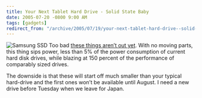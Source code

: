 ```yaml
---
title: Your Next Tablet Hard Drive - Solid State Baby
date: 2005-07-20 -0800 9:00 AM
tags: [gadgets]
redirect_from: "/archive/2005/07/19/your-next-tablet-hard-drive--solid-state-baby.aspx/"
---
```


![Samsung SSD](https://haacked.com/images/SamsungSolidState.jpg) Too bad
[these things aren’t out
yet](http://www.samsung.com/PressCenter/PressRelease/PressRelease.asp?seq=20050523_0000123980#).
With no moving parts, this thing sips power, less than 5% of the power
consumption of current hard disk drives, while blazing at 150 percent of
the performance of comparably sized drives.

The downside is that these will start off much smaller than your typical
hard-drive and the first ones won’t be available until August. I need a
new drive before Tuesday when we leave for Japan.

